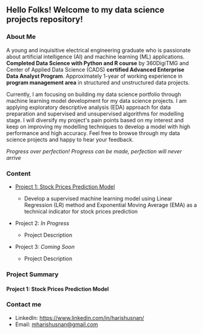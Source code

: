 ## Hello Folks! Welcome to my data science projects repository!


### About Me

A young and inquisitive electrical engineering graduate who is passionate about artificial intelligence (AI) and machine learning (ML) applications. **Completed Data Science with Python and R course** by 360DigiTMG and Center of Applied Data Science (CADS) **certified Advanced Enterprise Data Analyst Program**. Approximately 1-year of working experience in **program management area** in structured and unstructured data projects. 

Currently, I am focusing on building my data science portfolio through machine learning model development for my data science projects. I am applying exploratory descriptive analysis (EDA) approach for data preparation and supervised and unsupervised algorithms for modelling stage. I will diversify my project's pain points based on my interest and keep on improving my modelling techniques to develop a model with high performance and high accuracy. Feel free to browse through my data science projects and happy to hear your feedback.

*Progress over perfection! Progress can be made, perfection will never arrive*



### Content

- [Project 1: Stock Prices Prediction Model](https://github.com/harishusnan/Project-1-Stock-Price-Prediction)
    * Develop a supervised machine learning model using Linear Regression (LR) method and Exponential Moving Average (EMA) as a technical indicator for       stock prices prediction

- Project 2: *In Progress*
    * Project Description

- Project 3: *Coming Soon*
    * Project Description



### Project Summary

#### Project 1: Stock Prices Prediction Model




### Contact me

* LinkedIn: https://www.linkedin.com/in/harishusnan/
* Email: mharishusnan@gmail.com

